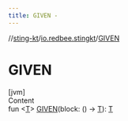 ```yaml
---
title: GIVEN -
---
```

//[sting-kt](../index.md)/[io.redbee.stingkt](index.md)/[GIVEN](-g-i-v-e-n.md)



# GIVEN  
[jvm]  
Content  
fun <[T](-g-i-v-e-n.md)> [GIVEN](-g-i-v-e-n.md)(block: () -> [T](-g-i-v-e-n.md)): [T](-g-i-v-e-n.md)  




